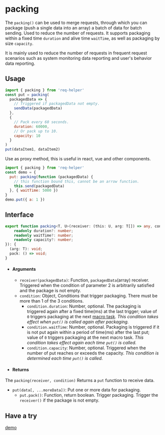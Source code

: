 # packing

The `packing()` can be used to merge requests, through which you can package (push a single data into an array) a batch of data for batch sending. Used to reduce the number of requests. It supports packaging within a fixed time `duration` and alive time `waitTime`, as well as packaging by size `capacity`.

It is mainly used to reduce the number of requests in frequent request scenarios such as system monitoring data reporting and user's behavior data reporting.

## Usage

```js
import { packing } from 'req-helper'
const put = packing(
  packagedData => {
    // Triggered if packagedData not empty.
    sendData(packagedData)
  },
  {
    // Pack every 60 seconds.
    duration: 60000,
    // Or pack up to 10.
    capacity: 10
  }
)
put(dataItem1, dataItem2)
```
Use as proxy method, this is useful in react, vue and other components.
```js
import { packing } from 'req-helper'
const demo = {
  put: packing(function (packagedData) {
    // this function bound this, cannot be an arrow function.
    this.send(packagedData)
  }, { waitTime: 5000 })
}
demo.put({ a: 1 })
```

## Interface
```ts
export function packing<T, U>(receiver: (this: U, arg: T[]) => any, condition: {
    readonly duration?: number;
    readonly waitTime?: number;
    readonly capacity?: number;
}): {
  (arg: T): void;
  pack: () => void;
}
```
- #### Arguments
  - `receiver(packagedData)`: Function, `packagedData`(array) receiver. Triggered when the condition of parameter 2 is arbitrarily satisfied and the package is not empty.
  - `condition`: Object, Conditions that trigger packaging. There must be more than 1 of the 3 conditions. 
    - `condition.duration`: Number, optional. The packaging is triggered again after a fixed time(ms) at the last trigger; value of `0` triggers packaging at the next [macro task](https://html.spec.whatwg.org/multipage/webappapis.html#task-queue). *This condition takes effect when `put()` is called again after packaging.*
    - `condition.waitTime`: Number, optional. Packaging is triggered if it is not put again within a period of time(ms) after the last put; value of `0` triggers packaging at the next macro task. *This condition takes effect again each time `put()` is called.*
    - `condition.capacity`: Number, optional. Triggered when the number of put reaches or exceeds the capacity. *This condition is determined each time `put()` is called.*
- #### Returns
The `packing(receiver, condition)` Returns a `put` function to receive data.
  - `put(data[, ...moreData])`: Put one or more data for packaging.
    - `put.pack()`: Function, return boolean. Trigger packaging. Trigger the `receiver()` if the package is not empty.

## Have a try
[demo](./examples/packing.html)
